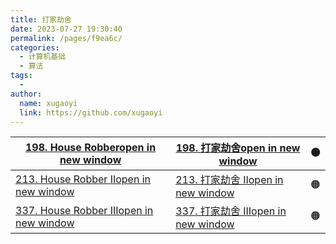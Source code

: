 ```yaml
---
title: 打家劫舍
date: 2023-07-27 19:30:40
permalink: /pages/f9ea6c/
categories:
  - 计算机基础
  - 算法
tags:
  - 
author: 
  name: xugaoyi
  link: https://github.com/xugaoyi
---
```

| [198. House Robberopen in new window](https://leetcode.com/problems/house-robber/) | [198. 打家劫舍open in new window](https://leetcode.cn/problems/house-robber/) | 🟠    |
| ------------------------------------------------------------ | ------------------------------------------------------------ | ---- |
| [213. House Robber IIopen in new window](https://leetcode.com/problems/house-robber-ii/) | [213. 打家劫舍 IIopen in new window](https://leetcode.cn/problems/house-robber-ii/) | 🟠    |
| [337. House Robber IIIopen in new window](https://leetcode.com/problems/house-robber-iii/) | [337. 打家劫舍 IIIopen in new window](https://leetcode.cn/problems/house-robber-iii/) | 🟠    |